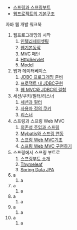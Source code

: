 - [스프링과 스프링부트](https://github.com/Malvin222/study/blob/b6803fcb139cf0768c53853664705e3fd9ac44eb/web-dev/SpringAndSpringboot.txt)
- [웹프로젝트의 기본구조](https://github.com/Malvin222/study/blob/b6803fcb139cf0768c53853664705e3fd9ac44eb/web-dev/%EC%9B%B9%ED%94%84%EB%A1%9C%EC%A0%9D%ED%8A%B8%EC%9D%98%20%EA%B8%B0%EB%B3%B8%EA%B5%AC%EC%A1%B0)

자바 웹 개발 워크북
1. 웹프로그래밍의 시작
    1. [인텔리제이셋팅](https://github.com/Malvin222/study/blob/main/web-dev/1...Start-Web-Programming/1.1...setting.txt)
    2. [웹기본동작](https://github.com/Malvin222/study/blob/main/web-dev/1...Start-Web-Programming/1.2...%EC%9B%B9%20%EA%B8%B0%EB%B3%B8%20%EB%8F%99%EC%9E%91)
    3. [MVC 패턴](https://github.com/Malvin222/study/tree/main/web-dev/1...Start-Web-Programming/1.3...WEB-MVC)
    4. [HttpServlet](https://github.com/Malvin222/study/tree/main/web-dev/1...Start-Web-Programming/1.4...HttpServlet)
    5. [Model](https://github.com/Malvin222/study/tree/main/web-dev/1...Start-Web-Programming/1.5...Model)
2. 웹과 데이터베이스
   1. [JDBC 프로그래밍 준비](https://github.com/Malvin222/study/tree/main/web-dev/2...Web%26Database/2.1...JDBC-Ready)
   2. [프로잭트 내 JDBC구현](https://github.com/Malvin222/study/tree/main/web-dev/2...Web%26Database/2.2...JDBC-Start)
   3. [웹 MVC와 JDBC의 결합](https://github.com/Malvin222/study/tree/main/web-dev/2...Web%26Database/2.3...WebMVC-JDBC)
3. 세션/쿠키/필터/리스너
   1. [세션과 필터](https://github.com/Malvin222/study/tree/main/web-dev/3...Session%26Cookie%26Filter%26Listener/3.1...Session%26Filter)
   2. [사용자 정의 쿠키](https://github.com/Malvin222/study/tree/main/web-dev/3...Session%26Cookie%26Filter%26Listener/3.2...Custom%20cookies)
   3. [리스너](https://github.com/Malvin222/study/blob/main/web-dev/3...Session%26Cookie%26Filter%26Listener/3.3...Listener)
4. 스프링과 스프링 Web MVC
   1. [의존성 주입과 스프링](https://github.com/Malvin222/study/tree/main/web-dev/4...Spring%26WebMVC/4.1...Dependency%20injection)
   2. [Mybatis와 스프링 연동](https://github.com/Malvin222/study/blob/main/web-dev/4...Spring%26WebMVC/4.2...Mybatis-Spring)
   3. [스프링 Web MVC기초](https://github.com/Malvin222/study/tree/main/web-dev/4...Spring%26WebMVC/4.3...SpringWebMVC)
   4. [스프링 Web MVC 구현하기](https://github.com/Malvin222/study/tree/main/web-dev/4...Spring%26WebMVC/4.4...SpringWebMVC-IMPL)
5. 스프링에서 스프링 부트로
   1. [스프링부트 소개](https://github.com/Malvin222/study/tree/main/web-dev/5...Springboot/5.1...SpringBoot)
   2. [Thymeleaf](https://github.com/Malvin222/study/tree/main/web-dev/5...Springboot/5.2...Thymeleaf)
   3. [Spring Data JPA](https://github.com/Malvin222/study/tree/main/web-dev/5...Springboot/5.3...SpringData-JPA)
6. a
   1. a
7. a
    1. a
8. a
    1. a
9. a
    1. a
10. a
    1. a
